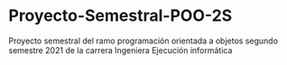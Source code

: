 # Proyecto-Semestral-POO-2S
Proyecto semestral del ramo programación orientada a objetos segundo semestre 2021 de la carrera Ingeniera Ejecución informática
